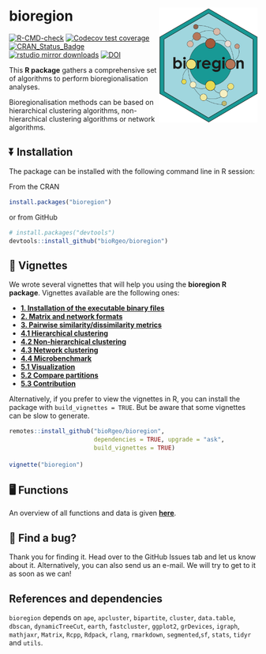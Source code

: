 
<!-- README.md is generated from README.Rmd. Please edit that file -->

# bioregion <img src="man/figures/logo.svg" align="right" alt="" width="200" />

<!-- badges: start -->

[![R-CMD-check](https://github.com/bioRgeo/bioregion/workflows/R-CMD-check/badge.svg)](https://github.com/bioRgeo/bioregion/actions)
[![Codecov test
coverage](https://codecov.io/gh/bioRgeo/bioregion/branch/master/graph/badge.svg)](https://app.codecov.io/gh/bioRgeo/bioregion?branch=master)
[![CRAN_Status_Badge](https://www.r-pkg.org/badges/version/bioregion)](https://cran.r-project.org/package=bioregion)
[![rstudio mirror
downloads](https://cranlogs.r-pkg.org/badges/bioregion)](https://r-pkg.org:443/pkg/bioregion)
[![DOI](https://zenodo.org/badge/612244739.svg)](https://zenodo.org/doi/10.5281/zenodo.10843109)
<!-- badges: end -->

This **R package** gathers a comprehensive set of algorithms to perform
bioregionalisation analyses.

Bioregionalisation methods can be based on hierarchical clustering
algorithms, non-hierarchical clustering algorithms or network
algorithms.

## :arrow_double_down: Installation

The package can be installed with the following command line in R
session:

From the CRAN

``` r
install.packages("bioregion")
```

or from GitHub

``` r
# install.packages("devtools")
devtools::install_github("bioRgeo/bioregion")
```

## :scroll: Vignettes

We wrote several vignettes that will help you using the **bioregion R
package**. Vignettes available are the following ones: <br>

- **[1. Installation of the executable binary
  files](https://bioRgeo.github.io/bioregion/articles/a1_install_binary_files.html)**  
- **[2. Matrix and network
  formats](https://bioRgeo.github.io/bioregion/articles/a2_matrix_and_network_formats.html)**
- **[3. Pairwise similarity/dissimilarity
  metrics](https://bioRgeo.github.io/bioregion/articles/a3_pairwise_metrics.html)**
- **[4.1 Hierarchical
  clustering](https://bioRgeo.github.io/bioregion/articles/a4_1_hierarchical_clustering.html)**
- **[4.2 Non-hierarchical
  clustering](https://bioRgeo.github.io/bioregion/articles/a4_2_non_hierarchical_clustering.html)**
- **[4.3 Network
  clustering](https://bioRgeo.github.io/bioregion/articles/a4_3_network_clustering.html)**
- **[4.4
  Microbenchmark](https://bioRgeo.github.io/bioregion/articles/a4_4_microbenchmark.html)**
- **[5.1
  Visualization](https://bioRgeo.github.io/bioregion/articles/a5_1_visualization.html)**
- **[5.2 Compare
  partitions](https://bioRgeo.github.io/bioregion/articles/a5_2_compare_partitions.html)**
- **[5.3
  Contribution](https://bioRgeo.github.io/bioregion/articles/a5_3_contribution.html)**

Alternatively, if you prefer to view the vignettes in R, you can install
the package with `build_vignettes = TRUE`. But be aware that some
vignettes can be slow to generate.

``` r
remotes::install_github("bioRgeo/bioregion",
                        dependencies = TRUE, upgrade = "ask", 
                        build_vignettes = TRUE)

vignette("bioregion")
```

## :desktop_computer: Functions

An overview of all functions and data is given
**[here](https://bioRgeo.github.io/bioregion/reference/index.html)**.

## :bug: Find a bug?

Thank you for finding it. Head over to the GitHub Issues tab and let us
know about it. Alternatively, you can also send us an e-mail. We will
try to get to it as soon as we can!

## References and dependencies

`bioregion` depends on `ape`, `apcluster`, `bipartite`, `cluster`,
`data.table`, `dbscan`, `dynamicTreeCut`, `earth`, `fastcluster`,
`ggplot2`, `grDevices`, `igraph`, `mathjaxr`, `Matrix`, `Rcpp`,
`Rdpack`, `rlang`, `rmarkdown`, `segmented`,`sf`, `stats`, `tidyr` and
`utils`.

